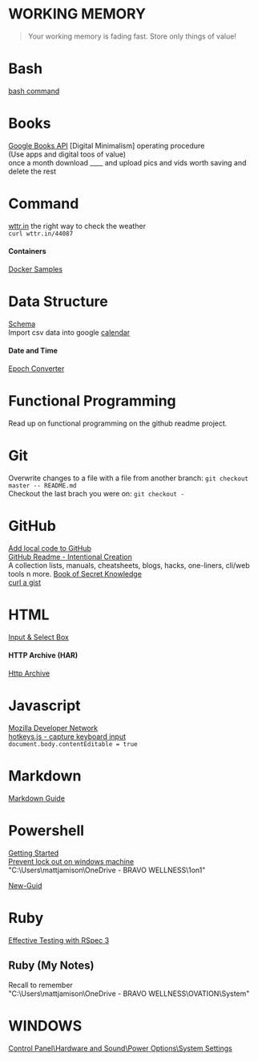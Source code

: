 # WORKING MEMORY
> Your working memory is fading fast.  Store only things of value!



# Bash
[bash command](https://ss64.com/bash/env.html)

# Books
[Google Books API](https://developers.google.com/books)
[Digital Minimalism]
	operating procedure  
	(Use apps and digital toos of value)  
	once a month download ____ and upload pics and vids worth saving and delete the rest

# Command
[wttr.in](https://github.com/chubin/wttr.in) the right way to check the weather  
```curl wttr.in/44087```

#### Containers
[Docker Samples](https://docs.docker.com/samples/)  



# Data Structure
[Schema](https://schema.org/docs/faq.html#0)  
Import csv data into google [calendar](https://gist.github.com/0mj/315312869506e6909ab181a288b8d2c5)  

#### Date and Time   
[Epoch Converter](https://www.epochconverter.com/)  

# Functional Programming
Read up on functional programming on the github readme project.  

# Git
Overwrite changes to a file with a file from another branch:  ```git checkout master -- README.md ```  
Checkout the last brach you were on:  ```git checkout -```  

# GitHub
[Add local code to GitHub](https://docs.github.com/en/get-started/importing-your-projects-to-github/importing-source-code-to-github/adding-locally-hosted-code-to-github)  
[GitHub Readme - Intentional Creation](https://github.com/readme/guides/intentional-creation)  
A collection lists, manuals, cheatsheets, blogs, hacks, one-liners, cli/web tools n more. [Book of Secret Knowledge](https://github.com/trimstray/the-book-of-secret-knowledge)  
[curl a gist](https://docs.github.com/en/rest/gists/gists#create-a-gist)  

  

# HTML
[Input & Select Box](https://codepen.io/mmj/pen/vYRejQw)


#### HTTP Archive (HAR)
[Http Archive](https://toolbox.googleapps.com/apps/har_analyzer/)  

# Javascript
[Mozilla Developer Network](https://developer.mozilla.org/en-US/docs/Web/JavaScript)  
[hotkeys.js - capture keyboard input](https://wangchujiang.com/hotkeys/)  
```document.body.contentEditable = true```  

# Markdown
[Markdown Guide](https://www.markdownguide.org/)  

# Powershell  
[Getting Started](https://adamtheautomator.com/powershell-functions/)  
[Prevent lock out on windows machine](https://www.shellhacks.com/windows-prevent-lock-screen-timeout-when-idle/)  
"C:\Users\mattjamison\OneDrive - BRAVO WELLNESS\1on1"  

[New-Guid](https://docs.microsoft.com/en-us/powershell/module/microsoft.powershell.utility/new-guid)  



# Ruby
[Effective Testing with RSpec 3](https://pragprog.com/titles/rspec3/effective-testing-with-rspec-3/)

## Ruby (My Notes)
Recall to remember    
"C:\Users\mattjamison\OneDrive - BRAVO WELLNESS\OVATION\System"  




# WINDOWS
[Control Panel\Hardware and Sound\Power Options\System Settings](https://superuser.com/questions/1424774/windows-10-how-to-lock-not-sleep-laptop-on-lid-close)